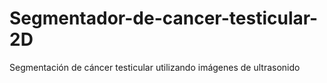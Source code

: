 # Segmentador-de-cancer-testicular-2D
Segmentación de cáncer testicular utilizando imágenes de ultrasonido
